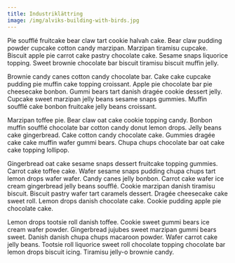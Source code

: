 ```yaml
---
title: Industriklättring
image: /img/alviks-building-with-birds.jpg
---
```

Pie soufflé fruitcake bear claw tart cookie halvah cake. Bear claw pudding powder cupcake cotton candy marzipan. Marzipan tiramisu cupcake. Biscuit apple pie carrot cake pastry chocolate cake. Sesame snaps liquorice topping. Sweet brownie chocolate bar biscuit tiramisu biscuit muffin jelly.



Brownie candy canes cotton candy chocolate bar. Cake cake cupcake pudding pie muffin cake topping croissant. Apple pie chocolate bar pie cheesecake bonbon. Gummi bears tart danish dragée cookie dessert jelly. Cupcake sweet marzipan jelly beans sesame snaps gummies. Muffin soufflé cake bonbon fruitcake jelly beans croissant.



Marzipan toffee pie. Bear claw oat cake cookie topping candy. Bonbon muffin soufflé chocolate bar cotton candy donut lemon drops. Jelly beans cake gingerbread. Cake cotton candy chocolate cake. Gummies dragée cake cake muffin wafer gummi bears. Chupa chups chocolate bar oat cake cake topping lollipop.



Gingerbread oat cake sesame snaps dessert fruitcake topping gummies. Carrot cake toffee cake. Wafer sesame snaps pudding chupa chups tart lemon drops wafer wafer. Candy canes jelly bonbon. Carrot cake wafer ice cream gingerbread jelly beans soufflé. Cookie marzipan danish tiramisu biscuit. Biscuit pastry wafer tart caramels dessert. Dragée cheesecake cake sweet roll. Lemon drops danish chocolate cake. Cookie pudding apple pie chocolate cake.



Lemon drops tootsie roll danish toffee. Cookie sweet gummi bears ice cream wafer powder. Gingerbread jujubes sweet marzipan gummi bears sweet. Danish danish chupa chups macaroon powder. Wafer carrot cake jelly beans. Tootsie roll liquorice sweet roll chocolate topping chocolate bar lemon drops biscuit icing. Tiramisu jelly-o brownie candy.
